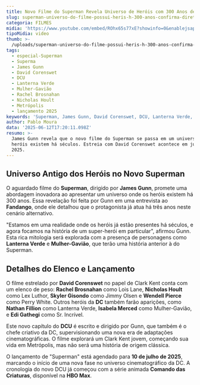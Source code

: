 ```yaml
---
title: Novo Filme do Superman Revela Universo de Heróis com 300 Anos de História
slug: superman-universo-do-filme-possui-heris-h-300-anos-confirma-diretor
categoria: FILMES
midia: 'https://www.youtube.com/embed/ROhx65s77xE?showinfo=0&enablejsapi=1'
tipoMidia: video
thumb: >-
  /uploads/superman-universo-do-filme-possui-heris-h-300-anos-confirma-diretor-thumb.png
tags:
  - especial-Superman
  - Superma
  - James Gunn
  - David Corenswet
  - DCU
  - Lanterna Verde
  - Mulher-Gavião
  - Rachel Brosnahan
  - Nicholas Hoult
  - Metrópolis
  - lançamento 2025
keywords: 'Superman, James Gunn, David Corenswet, DCU, Lanterna Verde, Mulher-Gavião, Rachel Brosnahan, Nicholas Hoult, Metrópolis, lançamento 2025'
author: Pablo Moura
data: '2025-06-12T17:20:11.098Z'
resumo: >-
  James Gunn revela que o novo filme do Superman se passa em um universo onde
  heróis existem há séculos. Estreia com David Corenswet acontece em julho de
  2025.
---
```


## Universo Antigo dos Heróis no Novo Superman

O aguardado filme do **Superman**, dirigido por **James Gunn**, promete uma abordagem inovadora ao apresentar um universo onde os heróis existem há 300 anos. Essa revelação foi feita por Gunn em uma entrevista ao **Fandango**, onde ele detalhou que o protagonista já atua há três anos neste cenário alternativo.

"Estamos em uma realidade onde os heróis já estão presentes há séculos, e agora focamos na história de um super-herói em particular", afirmou Gunn. Esta rica mitologia será explorada com a presença de personagens como **Lanterna Verde** e **Mulher-Gavião**, que terão uma história anterior à do Superman.

## Detalhes do Elenco e Lançamento

O filme estrelado por **David Corenswet** no papel de Clark Kent conta com um elenco de peso: **Rachel Brosnahan** como Lois Lane, **Nicholas Hoult** como Lex Luthor, **Skyler Gisondo** como Jimmy Olsen e **Wendell Pierce** como Perry White. Outros heróis da **DC** também farão aparições, como **Nathan Fillion** como Lanterna Verde, **Isabela Merced** como Mulher-Gavião, e **Edi Gathegi** como Sr. Incrível.

Este novo capítulo do **DCU** é escrito e dirigido por Gunn, que também é o chefe criativo da DC, supervisionando uma nova era de adaptações cinematográficas. O filme explorará um Clark Kent jovem, começando sua vida em Metrópolis, mas não será uma história de origem clássica.

O lançamento de "Superman" está agendado para **10 de julho de 2025**, marcando o início de uma nova fase no universo cinematográfico da DC. A cronologia do novo DCU já começou com a série animada **Comando das Criaturas**, disponível na **HBO Max**.
